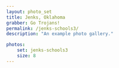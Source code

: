 ```yaml
---
layout: photo_set
title: Jenks, Oklahoma
grabber: Go Trojans!
permalink: /jenks-schools3/
description: "An example photo gallery."

photos:
    set: jenks-schools3
    size: 8
---
```

